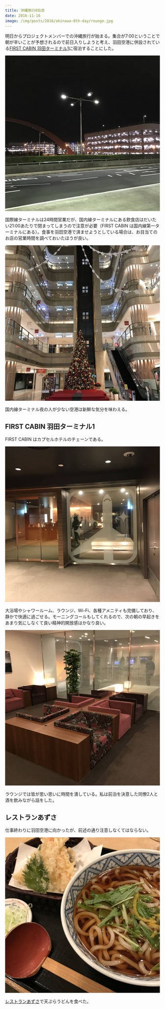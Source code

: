 ```yaml
---
title: 沖縄旅行0日目
date: 2016-11-16
image: /img/posts/2016/okinawa-0th-day/rounge.jpg
---
```


明日からプロジェクトメンバーでの沖縄旅行が始まる。集合が7:00ということで朝が辛いことが予想されるので前日入りしようと考え、羽田空港に併設されている[FIRST CABIN 羽田ターミナル1](http://first-cabin.jp/locationlist/haneda-terminal1.html)に宿泊することにした。

![羽田空港](/img/posts/2016/okinawa-0th-day/haneda.jpg)

国際線ターミナルは24時間営業だが、国内線ターミナルにある飲食店はだいたい21:00あたりで閉まってしまうので注意が必要（FIRST CABIN は国内線第一ターミナルにある）。食事を羽田空港で済ませようとしている場合は、お目当てのお店の営業時間を調べておいたほうが良い。

![国内線モール](/img/posts/2016/okinawa-0th-day/mall.jpg)

国内線ターミナル夜の人が少ない空港は新鮮な気分を味わえる。

## FIRST CABIN 羽田ターミナル1

FIRST CABIN はカプセルホテルのチェーンである。

![外観](/img/posts/2016/okinawa-0th-day/outside.jpg)

大浴場やシャワールーム、ラウンジ、Wi-Fi、各種アメニティも完備しており、静かで快適に過ごせる。モーニングコールもしてくれるので、次の朝の早起きをあまり気にしなくて良い精神的開放感はかなり良い。

![ラウンジ](/img/posts/2016/okinawa-0th-day/rounge.jpg)

ラウンジでは皆が思い思いに時間を潰している。私は前泊を決意した同僚2人と酒を飲みながら話をした。

## レストランあずさ

仕事終わりに羽田空港に向かったが、前述の通り注意しなくてはならない。

![天ぷらうどん](/img/posts/2016/okinawa-0th-day/food.jpg)

[レストランあずさ](https://tabelog.com/tokyo/A1315/A131504/13135148/)で天ぷらうどんを食べた。
